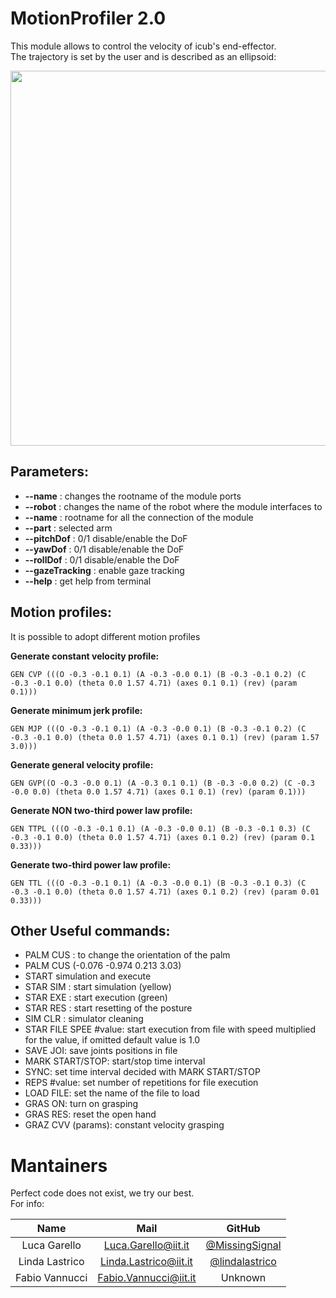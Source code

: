 # MotionProfiler 2.0

This module allows to control the velocity of icub's end-effector. \
The trajectory is set by the user and is described as an ellipsoid:

<div align="center">
  <img src=".github/ellipse.png" width="600" >
</div>

## Parameters:
- **--name**           : changes the rootname of the module ports
- **--robot**          : changes the name of the robot where the module interfaces to
- **--name**           : rootname for all the connection of the module
- **--part**           : selected arm
- **--pitchDof**       : 0/1 disable/enable the DoF
- **--yawDof**         : 0/1 disable/enable the DoF
- **--rollDof**        : 0/1 disable/enable the DoF
- **--gazeTracking**   : enable gaze tracking
- **--help**           : get help from terminal

## Motion profiles:
It is possible to adopt different motion profiles


**Generate constant velocity profile:**
```
GEN CVP (((O -0.3 -0.1 0.1) (A -0.3 -0.0 0.1) (B -0.3 -0.1 0.2) (C -0.3 -0.1 0.0) (theta 0.0 1.57 4.71) (axes 0.1 0.1) (rev) (param 0.1)))
```

**Generate minimum jerk profile:**
```
GEN MJP (((O -0.3 -0.1 0.1) (A -0.3 -0.0 0.1) (B -0.3 -0.1 0.2) (C -0.3 -0.1 0.0) (theta 0.0 1.57 4.71) (axes 0.1 0.1) (rev) (param 1.57 3.0)))
```

**Generate general velocity profile:**
```
GEN GVP((O -0.3 -0.0 0.1) (A -0.3 0.1 0.1) (B -0.3 -0.0 0.2) (C -0.3 -0.0 0.0) (theta 0.0 1.57 4.71) (axes 0.1 0.1) (rev) (param 0.1)))
```

**Generate NON two-third power law profile:**
```
GEN TTPL (((O -0.3 -0.1 0.1) (A -0.3 -0.0 0.1) (B -0.3 -0.1 0.3) (C -0.3 -0.1 0.0) (theta 0.0 1.57 4.71) (axes 0.1 0.2) (rev) (param 0.1 0.33)))
```

**Generate two-third power law profile:**
```
GEN TTL (((O -0.3 -0.1 0.1) (A -0.3 -0.0 0.1) (B -0.3 -0.1 0.3) (C -0.3 -0.1 0.0) (theta 0.0 1.57 4.71) (axes 0.1 0.2) (rev) (param 0.01 0.33)))
```

## Other Useful commands: 
- PALM CUS : to change the orientation of the palm 
- PALM CUS (-0.076 -0.974 0.213 3.03) 
- START simulation and execute
- STAR SIM : start simulation (yellow)
- STAR EXE : start execution  (green)
- STAR RES : start resetting of the posture
- SIM CLR  : simulator cleaning
- STAR FILE SPEE #value: start execution from file with speed multiplied for the value, if omitted default value is 1.0
- SAVE JOI: save joints positions in file
- MARK START/STOP: start/stop time interval
- SYNC: set time interval decided with MARK START/STOP
- REPS #value: set number of repetitions for file execution
- LOAD FILE: set the name of the file to load
- GRAS ON: turn on grasping
- GRAS RES: reset the open hand
- GRAZ CVV (params): constant velocity grasping


Mantainers
==========
Perfect code does not exist, we try our best.\
For info:

| Name | Mail | GitHub |
|:----:|:----:|:------:|
| Luca Garello   | Luca.Garello@iit.it   | [@MissingSignal](https://github.com/MissingSignal) |
| Linda Lastrico | Linda.Lastrico@iit.it | [@lindalastrico](https://github.com/lindalastrico) |
| Fabio Vannucci | Fabio.Vannucci@iit.it | Unknown |
